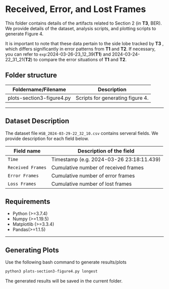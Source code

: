 # Received, Error, and Lost Frames

This folder contains details of the artifacts related to Section 2 (in **T3**, BER). We provide details of the dataset, analysis scripts, and plotting scripts to generate Figure 4.

It is important to note that these data pertain to the side lobe  tracked by **T3** , which differs significantly in error patterns from **T1** and **T2**. If necessary, you can refer to `exp`:2024-03-26-23_12_39(**T1**) and 2024-03-24-22_31_21(**T2**) to compare the error situations of **T1** and **T2**.

## Folder structure
| Foldername/Filename       | Description                      |
| ------------------------- | -------------------------------- |
| plots-section3-figure4.py | Scripts for generating figure 4. |

---

## Dataset Description

The dataset file `HSB_2024-03-29-22_32_10.csv` contains serveral fields. We provide description for each field below.

| Field name        | Description of the field                 |
| ----------------- | ---------------------------------------- |
| `Time`            | Timestamp (e.g. 2024-03-26 23:18:11.439) |
| `Received Frames` | Cumulative number of received frames     |
| `Error Frames`    | Cumulative number of error frames        |
| `Loss Frames`     | Cumulative number of lost frames         |


## Requirements

* Python (>=3.7.4)
* Numpy (>=1.19.5)
* Matplotlib (>=3.3.4)
* Pandas(>=1.1.5)

---

## Generating Plots

Use the following bash command to generate results/plots

```bash
python3 plots-section3-figure4.py longest
```
The generated results will be saved in the current folder.